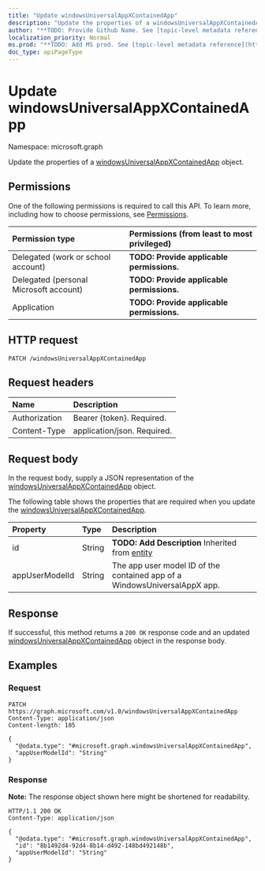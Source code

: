 ```yaml
---
title: "Update windowsUniversalAppXContainedApp"
description: "Update the properties of a windowsUniversalAppXContainedApp object."
author: "**TODO: Provide Github Name. See [topic-level metadata reference](https://msgo.azurewebsites.net/add/document/guidelines/metadata.html#topic-level-metadata)**"
localization_priority: Normal
ms.prod: "**TODO: Add MS prod. See [topic-level metadata reference](https://msgo.azurewebsites.net/add/document/guidelines/metadata.html#topic-level-metadata)**"
doc_type: apiPageType
---
```


# Update windowsUniversalAppXContainedApp
Namespace: microsoft.graph



Update the properties of a [windowsUniversalAppXContainedApp](../resources/windowsuniversalappxcontainedapp.md) object.

## Permissions
One of the following permissions is required to call this API. To learn more, including how to choose permissions, see [Permissions](/graph/permissions-reference).

|Permission type|Permissions (from least to most privileged)|
|:---|:---|
|Delegated (work or school account)|**TODO: Provide applicable permissions.**|
|Delegated (personal Microsoft account)|**TODO: Provide applicable permissions.**|
|Application|**TODO: Provide applicable permissions.**|

## HTTP request

<!-- {
  "blockType": "ignored"
}
-->
``` http
PATCH /windowsUniversalAppXContainedApp
```

## Request headers
|Name|Description|
|:---|:---|
|Authorization|Bearer {token}. Required.|
|Content-Type|application/json. Required.|

## Request body
In the request body, supply a JSON representation of the [windowsUniversalAppXContainedApp](../resources/windowsuniversalappxcontainedapp.md) object.

The following table shows the properties that are required when you update the [windowsUniversalAppXContainedApp](../resources/windowsuniversalappxcontainedapp.md).

|Property|Type|Description|
|:---|:---|:---|
|id|String|**TODO: Add Description** Inherited from [entity](../resources/entity.md)|
|appUserModelId|String|The app user model ID of the contained app of a WindowsUniversalAppX app.|



## Response

If successful, this method returns a `200 OK` response code and an updated [windowsUniversalAppXContainedApp](../resources/windowsuniversalappxcontainedapp.md) object in the response body.

## Examples

### Request
<!-- {
  "blockType": "request",
  "name": "update_windowsuniversalappxcontainedapp"
}
-->
``` http
PATCH https://graph.microsoft.com/v1.0/windowsUniversalAppXContainedApp
Content-Type: application/json
Content-length: 105

{
  "@odata.type": "#microsoft.graph.windowsUniversalAppXContainedApp",
  "appUserModelId": "String"
}
```


### Response
**Note:** The response object shown here might be shortened for readability.
<!-- {
  "blockType": "response",
  "truncated": true
}
-->
``` http
HTTP/1.1 200 OK
Content-Type: application/json

{
  "@odata.type": "#microsoft.graph.windowsUniversalAppXContainedApp",
  "id": "8b1492d4-92d4-8b14-d492-148bd492148b",
  "appUserModelId": "String"
}
```


